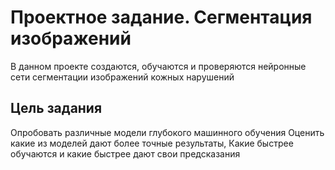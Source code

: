 # Проектное задание. Сегментация изображений

В данном проекте создаются, обучаются и проверяются нейронные сети сегментации изображений кожных нарушений

## Цель задания
Опробовать различные модели глубокого машинного обучения
Оценить какие из моделей дают более точные результаты,
Какие быстрее обучаются и какие быстрее дают свои предсказания